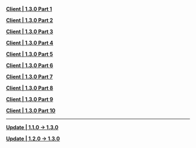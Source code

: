 **[Client | 1.3.0 Part 1](https://autopatchos.zenlesszonezero.com/package_download/op/client_app/os/download/20241025143744_v9hu0vrVKxeg51NA/VolumeZip/ZenlessZoneZero_1.3.0_AS_DLL.zip.001)**

**[Client | 1.3.0 Part 2](https://autopatchos.zenlesszonezero.com/package_download/op/client_app/os/download/20241025143744_v9hu0vrVKxeg51NA/VolumeZip/ZenlessZoneZero_1.3.0_AS_DLL.zip.002)**

**[Client | 1.3.0 Part 3](https://autopatchos.zenlesszonezero.com/package_download/op/client_app/os/download/20241025143744_v9hu0vrVKxeg51NA/VolumeZip/ZenlessZoneZero_1.3.0_AS_DLL.zip.003)**

**[Client | 1.3.0 Part 4](https://autopatchos.zenlesszonezero.com/package_download/op/client_app/os/download/20241025143744_v9hu0vrVKxeg51NA/VolumeZip/ZenlessZoneZero_1.3.0_AS_DLL.zip.004)**

**[Client | 1.3.0 Part 5](https://autopatchos.zenlesszonezero.com/package_download/op/client_app/os/download/20241025143744_v9hu0vrVKxeg51NA/VolumeZip/ZenlessZoneZero_1.3.0_AS_DLL.zip.005)**

**[Client | 1.3.0 Part 6](https://autopatchos.zenlesszonezero.com/package_download/op/client_app/os/download/20241025143744_v9hu0vrVKxeg51NA/VolumeZip/ZenlessZoneZero_1.3.0_AS_DLL.zip.006)**

**[Client | 1.3.0 Part 7](https://autopatchos.zenlesszonezero.com/package_download/op/client_app/os/download/20241025143744_v9hu0vrVKxeg51NA/VolumeZip/ZenlessZoneZero_1.3.0_AS_DLL.zip.007)**

**[Client | 1.3.0 Part 8](https://autopatchos.zenlesszonezero.com/package_download/op/client_app/os/download/20241025143744_v9hu0vrVKxeg51NA/VolumeZip/ZenlessZoneZero_1.3.0_AS_DLL.zip.008)**

**[Client | 1.3.0 Part 9](https://autopatchos.zenlesszonezero.com/package_download/op/client_app/os/download/20241025143744_v9hu0vrVKxeg51NA/VolumeZip/ZenlessZoneZero_1.3.0_AS_DLL.zip.009)**

**[Client | 1.3.0 Part 10](https://autopatchos.zenlesszonezero.com/package_download/op/client_app/os/download/20241025143744_v9hu0vrVKxeg51NA/VolumeZip/ZenlessZoneZero_1.3.0_AS_DLL.zip.010)**

---

**[Update | 1.1.0 -> 1.3.0](https://autopatchos.zenlesszonezero.com/pclauncher/nap_global/game_1.1.0_1.3.0_hdiff_knsFtMoQFNTTETbt.zip)**

**[Update | 1.2.0 -> 1.3.0](https://autopatchos.zenlesszonezero.com/pclauncher/nap_global/game_1.2.0_1.3.0_hdiff_MhiCgeYrwIIPEZNi.zip)**

